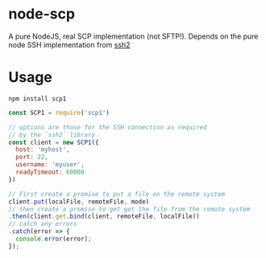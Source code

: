 # node-scp

A pure NodeJS, real SCP implementation (not SFTP!).
Depends on the pure node SSH implementation from [ssh2](https://www.npmjs.com/package/ssh2)

# Usage

```
npm install scp1
```

```javascript
const SCP1 = require('scp1')

// options are those for the SSH connection as required
// by the `ssh2` library
const client = new SCP1({
  host: 'myhost',
  port: 22,
  username: 'myuser',
  readyTimeout: 60000
})

// First create a promise to put a file on the remote system
client.put(localFile, remoteFile, mode)
// then create a promise to get get the file from the remote system
.then(client.get.bind(client, remoteFile, localFile))
// catch any errors
.catch(error => {
  console.error(error);
});
```
